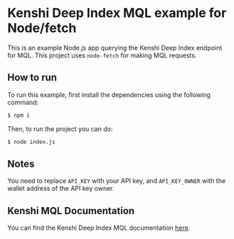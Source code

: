 # Kenshi Deep Index MQL example for Node/fetch

This is an example Node.js app querying the Kenshi Deep Index endpoint for MQL.
This project uses `node-fetch` for making MQL requests.

## How to run

To run this example, first install the dependencies using the following command:

```bash
$ npm i
```

Then, to run the project you can do:

```bash
$ node index.js
```

## Notes

You need to replace `API_KEY` with your API key, and `API_KEY_OWNER` with the wallet
address of the API key owner.

## Kenshi MQL Documentation

You can find the Kenshi Deep Index MQL documentation
[here](https://docs.kenshi.io/services/deep-index/mql/index.html).
